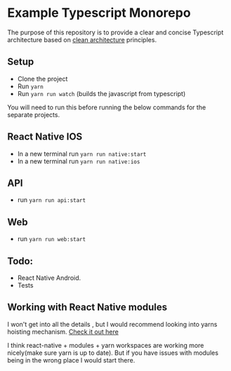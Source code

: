 # Example Typescript Monorepo

The purpose of this repository is to provide a clear and concise Typescript architecture based on [clean architecture](https://www.microsoft.com/net/download/thank-you/aspnet-ebook) principles.

## Setup

- Clone the project
- Run `yarn`
- Run `yarn run watch` (builds the javascript from typescript)

You will need to run this before running the below commands for the separate projects.

## React Native IOS

- In a new terminal run `yarn run native:start`
- In a new terminal run `yarn run native:ios`

## API
- run `yarn run api:start`

## Web
- run `yarn run web:start`

## Todo:

- React Native Android.
- Tests

## Working with React Native modules

I won't get into all the details , but I would recommend looking into yarns hoisting mechanism. [Check it out here](https://yarnpkg.com/blog/2018/02/15/nohoist/)

I think react-native + modules + yarn workspaces are working more nicely(make sure yarn is up to date). But if you have issues with modules being in the wrong place I would start there.